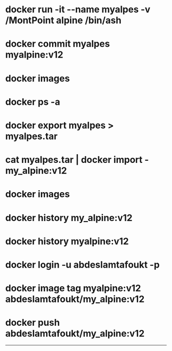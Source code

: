 # docker run -it --name myalpes -v /MontPoint alpine /bin/ash
# docker commit myalpes myalpine:v12
# docker images
# docker ps -a
# docker export myalpes > myalpes.tar
# cat myalpes.tar | docker import - my_alpine:v12
# docker images
# docker history my_alpine:v12 
# docker history myalpine:v12
# docker login -u  abdeslamtafoukt -p 
# docker image tag myalpine:v12 abdeslamtafoukt/my_alpine:v12
# docker push abdeslamtafoukt/my_alpine:v12










---





